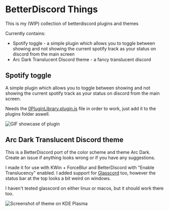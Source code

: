 # BetterDiscord Things
This is my (WIP) collection of betterdiscord plugins and themes

Currently contains:
 - Spotify toggle - a simple plugin which allows you to toggle between showing and not showing the current spotify track as your status on discord from the main screen
 - Arc Dark Translucent Discord theme - a fancy translucent discord

## Spotify toggle

A simple plugin which allows you to toggle between showing and not showing the current spotify track as your status on discord from the main screen. 

Needs the [0PluginLibrary.plugin.js](https://raw.githubusercontent.com/rauenzi/BDPluginLibrary/master/release/0PluginLibrary.plugin.js) file in order to work, just add it to the plugins folder aswell.

![GIF showcase of plugin](https://i.imgur.com/FgpZ9sE.gif)

## Arc Dark Translucent Discord theme
This is a BetterDiscord port of the color scheme and theme Arc Dark. 
Create an issue if anything looks wrong or if you have any suggestions.

I made it for use with KWin + ForceBlur and BetterDiscord with "Enable Translucency" enabled.
I added support for [Glasscord](https://github.com/AryToNeX/Glasscord) too, however the status bar at the top looks a bit weird on windows.

I haven't tested glasscord on either linux or macos, but it should work there too.

![Screenshot of theme on KDE Plasma](https://i.imgur.com/DknQV7d.png)
